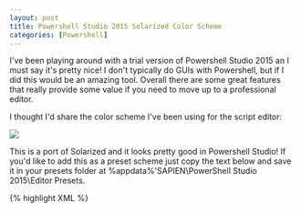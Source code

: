 ```yaml
---
layout: post
title: Powershell Studio 2015 Solarized Color Scheme
categories: [Powershell]
---
```


 [Solarized]: /assets/media/PSStudioSolarized.png

I've been playing around with a trial version of Powershell Studio 2015 an I must say it's pretty nice! I don't typically do GUIs with Powershell, but if I did this would be an amazing tool. Overall there are some great features that really provide some value if you need to move up to a professional editor.

I thought I'd share the color scheme I've been using for the script editor:

![][Solarized]

This is a port of Solarized and it looks pretty good in Powershell Studio! If you'd like to add this as a preset scheme just copy the text below and save it in your presets folder at %appdata%'SAPIEN\PowerShell Studio 2015\Editor Presets.

{% highlight XML %}
<Styles version="1" FontName="Lucida Console" FontSize="10" BackColor="FFFDF6E3" MarginColor="FFF0F0F0">
  <Style name="Text" Bold="False" Italic="False" Underline="False" ForeColor="FF268BD2" BackColor="FFFDF6E3" />
  <Style name="Cmdlet" Bold="False" Italic="False" Underline="False" ForeColor="FF586E75" BackColor="FFFDF6E3" />
  <Style name="Alias" Bold="True" Italic="False" Underline="False" ForeColor="FF0000FF" BackColor="0" />
  <Style name="Reserved Word" Bold="False" Italic="False" Underline="False" ForeColor="FF859900" BackColor="FFFDF6E3" />
  <Style name="Operator" Bold="False" Italic="False" Underline="False" ForeColor="FF93A1A1" BackColor="FFFDF6E3" />
  <Style name="Variable" Bold="False" Italic="False" Underline="False" ForeColor="FFCB4B16" BackColor="FFFDF6E3" />
  <Style name="Number" Bold="False" Italic="False" Underline="False" ForeColor="FF2AA198" BackColor="FFFDF6E3" />
  <Style name="String" Bold="False" Italic="False" Underline="False" ForeColor="FF2AA198" BackColor="FFFDF6E3" />
  <Style name="Comment" Bold="False" Italic="False" Underline="False" ForeColor="FF93A1A1" BackColor="FFFDF6E3" />
  <Style name="Function" Bold="False" Italic="False" Underline="False" ForeColor="FF586E75" BackColor="FFFDF6E3" />
  <Style name="Parameter" Bold="False" Italic="False" Underline="False" ForeColor="FFDC322F" BackColor="FFFDF6E3" />
  <Style name="Command As Parameter" Bold="False" Italic="False" Underline="False" ForeColor="FF00008B" BackColor="0" />
  <Style name="Code Snippet Field" Bold="False" Italic="False" Underline="False" ForeColor="0" BackColor="FFC8FFFF" />
  <Style name="Highlighted Reference" Bold="False" Italic="False" Underline="False" ForeColor="0" BackColor="FFC0C0C0" />
  <Style name="Type" Bold="False" Italic="False" Underline="False" ForeColor="FF6C71C4" BackColor="FFFDF6E3" />
  <Style name="Parameter Attribute" Bold="False" Italic="False" Underline="False" ForeColor="FFB58900" BackColor="FFFDF6E3" />
  <Style name="Unknown Command" Bold="False" Italic="False" Underline="False" ForeColor="FF657B83" BackColor="FFFDF6E3" />
  <Style name="External Tool" Bold="False" Italic="False" Underline="False" ForeColor="FF586E75" BackColor="0" />
</Styles>
{% endhighlight %}

NOTE: I used the font Source Code Pro from Adobe in the screenshot, but since this is not a Windows included font, I used Lucida Console in the preset file. Feel free to change this as you see fit.